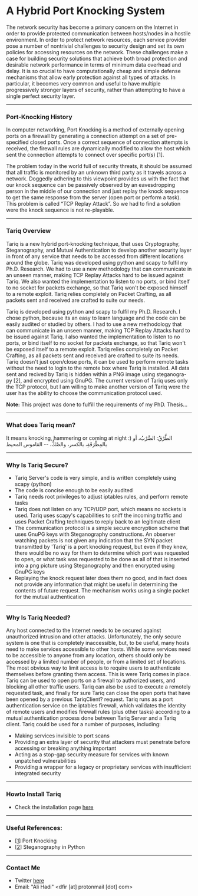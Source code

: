 # A Hybrid Port Knocking System
The network security has become a primary concern on the Internet in order to provide protected communication between hosts/nodes in a hostile environment. In order to protect network resources, each service provider pose a number of nontrivial challenges to security design and set its own policies for accessing resources on the network. These challenges make a case for building security solutions that achieve both broad protection and desirable network performance in terms of minimum data overhead and delay. It is so crucial to have computationally cheap and simple defense mechanisms that allow early protection against all types of attacks. In particular, it becomes very common and useful to have multiple progressively stronger layers of security, rather than attempting to have a single perfect security layer.

---
### Port-Knocking History
In computer networking, Port Knocking is a method of externally opening ports on a firewall by generating a connection attempt on a set of pre-specified closed ports. Once a correct sequence of connection attempts is received, the firewall rules are dynamically modified to allow the host which sent the connection attempts to connect over specific port(s) [1].

The problem today in the world full of security threats, it should be assumed that all traffic is monitored by an unknown third party as it travels across a network. Doggedly adhering to this viewpoint provides us with the fact that our knock sequence can be passively observed by an eavesdropping person in the middle of our connection and just replay the knock sequence to get the same response from the server (open port or perform a task). This problem is called “TCP Replay Attack”. So we had to find a solution were the knock sequence is not re-playable.

---
### Tariq Overview
Tariq is a new hybrid port-knocking technique, that uses Cryptography, Steganography, and Mutual Authentication to develop another security layer in front of any service that needs to be accessed from different locations around the globe. Tariq was developed using python and scapy to fulfil my Ph.D. Research. We had to use a new methodology that can communicate in an unseen manner, making TCP Replay Attacks hard to be issued against Tariq. We also wanted the implementation to listen to no ports, or bind itself to no socket for packets exchange, so that Tariq won't be exposed himself to a remote exploit. Tariq relies completely on Packet Crafting, as all packets sent and received are crafted to suite our needs.

Tariq is developed using python and scapy to fulfil my Ph.D. Research. I chose python, because its an easy to learn language and the code can be easily audited or studied by others. I had to use a new methodology that can communicate in an unseen manner, making TCP Replay Attacks hard to be issued against Tariq. I also wanted the implementation to listen to no ports, or bind itself to no socket for packets exchange, so that Tariq won't be exposed itself to a remote exploit. Tariq relies completely on Packet Crafting, as all packets sent and received are crafted to suite its needs. Tariq doesn't just open/close ports, it can be used to perform remote tasks without the need to login to the remote box where Tariq is installed. All data sent and recived by Tariq is hidden within a PNG image using steganogra-py [2], and encrypted using GnuPG. The current version of Tariq uses only the TCP protocol, but I am willing to make another version of Tariq were the user has the ability to choose the communication protocol used.

**Note:** This project was done to fulfill the requirements of my PhD. Thesis...

---
### What does Tariq mean?
It means knocking, hammering or coming at night :)
الطَّرْقُ: الضَّرْبُ، أو بالمِطْرَقَةِ، بالكسر، والصَّكُّ، -- القاموس المحيط

---
### Why Is Tariq Secure?
- Tariq Server's code is very simple, and is written completely using scapy (python)
- The code is concise enough to be easily audited
- Tariq needs root privileges to adjust iptables rules, and perform remote tasks
- Tariq does not listen on any TCP/UDP port, which means no sockets is used. Tariq uses scapy's capabilities to sniff the incoming traffic and uses Packet Crafting techniques to reply back to an legitimate client
- The communication protocol is a simple secure encryption scheme that uses GnuPG keys with Steganography constructions. An observer watching packets is not given any indication that the SYN packet transmitted by 'Tariq' is a port knocking request, but even if they knew, there would be no way for them to determine which port was requested to open, or what task was requested to be done as all of that is inserted into a png picture using Steganography and then encrypted using GnuPG keys
- Replaying the knock request later does them no good, and in fact does not provide any information that might be useful in determining the contents of future request. The mechanism works using a single packet for the mutual authentication

---
### Why Is Tariq Needed?
Any host connected to the Internet needs to be secured against unauthorized intrusion and other attacks. Unfortunately, the only secure system is one that is completely inaccessible, but, to be useful, many hosts need to make services accessible to other hosts. While some services need to be accessible to anyone from any location, others should only be accessed by a limited number of people, or from a limited set of locations. The most obvious way to limit access is to require users to authenticate themselves before granting them access. This is were Tariq comes in place. Tariq can be used to open ports on a firewall to authorized users, and blocking all other traffic users. Tariq can also be used to execute a remotely requested task, and finally for sure Tariq can close the open ports that have been opened by a previous TariqClient? request. Tariq runs as a port authentication service on the iptables firewall, which validates the identity of remote users and modifies firewall rules (plus other tasks) according to a mutual authentication process done between Tariq Server and a Tariq client. Tariq could be used for a number of purposes, including:
- Making services invisible to port scans
- Providing an extra layer of security that attackers must penetrate before accessing or breaking anything important
- Acting as a stop-gap security measure for services with known unpatched vulnerabilities
- Providing a wrapper for a legacy or proprietary services with insufficient integrated security

---
### Howto Install Tariq
- Check the installation page [here](installation)

---
### Useful References:
- [[1](http://en.wikipedia.org/wiki/Port_knocking/)] Port Knocking
- [[2](http://code.google.com/p/steganogra-py/)] Steganography in Python 

---
### Contact Me
- Twitter [here](https://twitter.com/binaryz0ne)
- Email: "Ali Hadi" <dfir [at] protonmail [dot] com>
